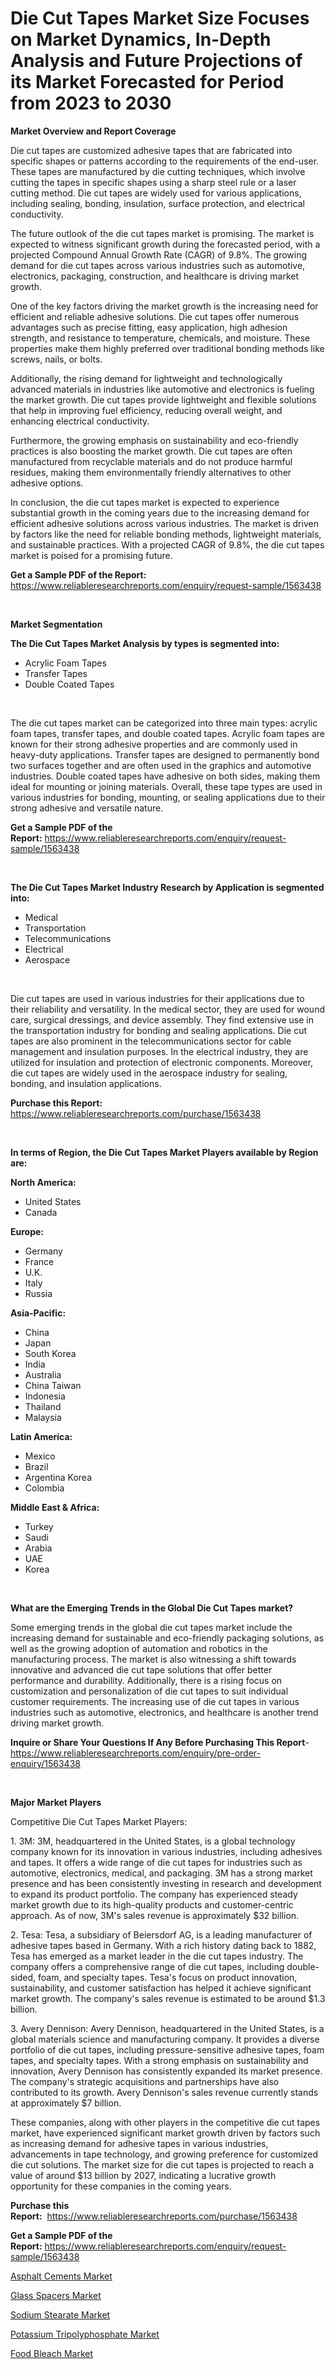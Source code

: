 <p><h1>Die Cut Tapes Market Size Focuses on Market Dynamics, In-Depth Analysis and Future Projections of its Market Forecasted for Period from 2023 to 2030</h1></p><p><strong>Market Overview and Report Coverage</strong></p>
<p><p>Die cut tapes are customized adhesive tapes that are fabricated into specific shapes or patterns according to the requirements of the end-user. These tapes are manufactured by die cutting techniques, which involve cutting the tapes in specific shapes using a sharp steel rule or a laser cutting method. Die cut tapes are widely used for various applications, including sealing, bonding, insulation, surface protection, and electrical conductivity.</p><p>The future outlook of the die cut tapes market is promising. The market is expected to witness significant growth during the forecasted period, with a projected Compound Annual Growth Rate (CAGR) of 9.8%. The growing demand for die cut tapes across various industries such as automotive, electronics, packaging, construction, and healthcare is driving market growth.</p><p>One of the key factors driving the market growth is the increasing need for efficient and reliable adhesive solutions. Die cut tapes offer numerous advantages such as precise fitting, easy application, high adhesion strength, and resistance to temperature, chemicals, and moisture. These properties make them highly preferred over traditional bonding methods like screws, nails, or bolts.</p><p>Additionally, the rising demand for lightweight and technologically advanced materials in industries like automotive and electronics is fueling the market growth. Die cut tapes provide lightweight and flexible solutions that help in improving fuel efficiency, reducing overall weight, and enhancing electrical conductivity.</p><p>Furthermore, the growing emphasis on sustainability and eco-friendly practices is also boosting the market growth. Die cut tapes are often manufactured from recyclable materials and do not produce harmful residues, making them environmentally friendly alternatives to other adhesive options.</p><p>In conclusion, the die cut tapes market is expected to experience substantial growth in the coming years due to the increasing demand for efficient adhesive solutions across various industries. The market is driven by factors like the need for reliable bonding methods, lightweight materials, and sustainable practices. With a projected CAGR of 9.8%, the die cut tapes market is poised for a promising future.</p></p>
<p><strong>Get a Sample PDF of the Report:</strong> <a href="https://www.reliableresearchreports.com/enquiry/request-sample/1563438">https://www.reliableresearchreports.com/enquiry/request-sample/1563438</a></p>
<p>&nbsp;</p>
<p><strong>Market Segmentation</strong></p>
<p><strong>The Die Cut Tapes Market Analysis by types is segmented into:</strong></p>
<p><ul><li>Acrylic Foam Tapes</li><li>Transfer Tapes</li><li>Double Coated Tapes</li></ul></p>
<p>&nbsp;</p>
<p><p>The die cut tapes market can be categorized into three main types: acrylic foam tapes, transfer tapes, and double coated tapes. Acrylic foam tapes are known for their strong adhesive properties and are commonly used in heavy-duty applications. Transfer tapes are designed to permanently bond two surfaces together and are often used in the graphics and automotive industries. Double coated tapes have adhesive on both sides, making them ideal for mounting or joining materials. Overall, these tape types are used in various industries for bonding, mounting, or sealing applications due to their strong adhesive and versatile nature.</p></p>
<p><strong>Get a Sample PDF of the Report:</strong>&nbsp;<a href="https://www.reliableresearchreports.com/enquiry/request-sample/1563438">https://www.reliableresearchreports.com/enquiry/request-sample/1563438</a></p>
<p>&nbsp;</p>
<p><strong>The Die Cut Tapes Market Industry Research by Application is segmented into:</strong></p>
<p><ul><li>Medical</li><li>Transportation</li><li>Telecommunications</li><li>Electrical</li><li>Aerospace</li></ul></p>
<p>&nbsp;</p>
<p><p>Die cut tapes are used in various industries for their applications due to their reliability and versatility. In the medical sector, they are used for wound care, surgical dressings, and device assembly. They find extensive use in the transportation industry for bonding and sealing applications. Die cut tapes are also prominent in the telecommunications sector for cable management and insulation purposes. In the electrical industry, they are utilized for insulation and protection of electronic components. Moreover, die cut tapes are widely used in the aerospace industry for sealing, bonding, and insulation applications.</p></p>
<p><strong>Purchase this Report:</strong>&nbsp; <a href="https://www.reliableresearchreports.com/purchase/1563438">https://www.reliableresearchreports.com/purchase/1563438</a></p>
<p>&nbsp;</p>
<p><strong>In terms of Region, the Die Cut Tapes Market Players available by Region are:</strong></p>
<p>
    <p> <strong> North America: </strong>
        <ul>
            <li>United States</li>
            <li>Canada</li>
        </ul>
        </p> 
    <p> <strong> Europe: </strong>
        <ul>
            <li>Germany</li>
            <li>France</li>
            <li>U.K.</li>
            <li>Italy</li>
            <li>Russia</li>
        </ul>
        </p> 
    <p> <strong> Asia-Pacific: </strong>
        <ul>
            <li>China</li>
            <li>Japan</li>
            <li>South Korea</li>
            <li>India</li>
            <li>Australia</li>
            <li>China Taiwan</li>
            <li>Indonesia</li>
            <li>Thailand</li>
            <li>Malaysia</li>
        </ul>
        </p> 
    <p> <strong> Latin America: </strong>
        <ul>
            <li>Mexico</li>
            <li>Brazil</li>
            <li>Argentina Korea</li>
            <li>Colombia</li>
        </ul>
        </p> 
    <p> <strong> Middle East & Africa: </strong>
        <ul>
            <li>Turkey</li>
            <li>Saudi</li>
            <li>Arabia</li>
            <li>UAE</li>
            <li>Korea</li>
        </ul>
    </p>
    </p>
<p>&nbsp;</p>
<p><strong>What are the Emerging Trends in the Global Die Cut Tapes market?</strong></p>
<p><p>Some emerging trends in the global die cut tapes market include the increasing demand for sustainable and eco-friendly packaging solutions, as well as the growing adoption of automation and robotics in the manufacturing process. The market is also witnessing a shift towards innovative and advanced die cut tape solutions that offer better performance and durability. Additionally, there is a rising focus on customization and personalization of die cut tapes to suit individual customer requirements. The increasing use of die cut tapes in various industries such as automotive, electronics, and healthcare is another trend driving market growth.</p></p>
<p><strong>Inquire or Share Your Questions If Any Before Purchasing This Report</strong>- <a href="https://www.reliableresearchreports.com/enquiry/pre-order-enquiry/1563438">https://www.reliableresearchreports.com/enquiry/pre-order-enquiry/1563438</a></p>
<p>&nbsp;</p>
<p><strong>Major Market Players</strong></p>
<p><p>Competitive Die Cut Tapes Market Players:</p><p>1. 3M: 3M, headquartered in the United States, is a global technology company known for its innovation in various industries, including adhesives and tapes. It offers a wide range of die cut tapes for industries such as automotive, electronics, medical, and packaging. 3M has a strong market presence and has been consistently investing in research and development to expand its product portfolio. The company has experienced steady market growth due to its high-quality products and customer-centric approach. As of now, 3M's sales revenue is approximately $32 billion.</p><p>2. Tesa: Tesa, a subsidiary of Beiersdorf AG, is a leading manufacturer of adhesive tapes based in Germany. With a rich history dating back to 1882, Tesa has emerged as a market leader in the die cut tapes industry. The company offers a comprehensive range of die cut tapes, including double-sided, foam, and specialty tapes. Tesa's focus on product innovation, sustainability, and customer satisfaction has helped it achieve significant market growth. The company's sales revenue is estimated to be around $1.3 billion.</p><p>3. Avery Dennison: Avery Dennison, headquartered in the United States, is a global materials science and manufacturing company. It provides a diverse portfolio of die cut tapes, including pressure-sensitive adhesive tapes, foam tapes, and specialty tapes. With a strong emphasis on sustainability and innovation, Avery Dennison has consistently expanded its market presence. The company's strategic acquisitions and partnerships have also contributed to its growth. Avery Dennison's sales revenue currently stands at approximately $7 billion.</p><p>These companies, along with other players in the competitive die cut tapes market, have experienced significant market growth driven by factors such as increasing demand for adhesive tapes in various industries, advancements in tape technology, and growing preference for customized die cut solutions. The market size for die cut tapes is projected to reach a value of around $13 billion by 2027, indicating a lucrative growth opportunity for these companies in the coming years.</p></p>
<p><strong>Purchase this Report:</strong>&nbsp;&nbsp;<a href="https://www.reliableresearchreports.com/purchase/1563438">https://www.reliableresearchreports.com/purchase/1563438</a></p>
<p></p>
<p><strong>Get a Sample PDF of the Report:</strong>&nbsp;<a href="https://www.reliableresearchreports.com/enquiry/request-sample/1563438">https://www.reliableresearchreports.com/enquiry/request-sample/1563438</a></p>
<p><p><a href="https://github.com/dziulagalemab/Market-Research-Report-List-1/blob/main/asphalt-cements-market.md">Asphalt Cements Market</a></p><p><a href="https://github.com/jonneygiverf/Market-Research-Report-List-1/blob/main/glass-spacers-market.md">Glass Spacers Market</a></p><p><a href="https://github.com/abbypearson7765/Market-Research-Report-List-1/blob/main/sodium-stearate-market.md">Sodium Stearate Market</a></p><p><a href="https://github.com/prosalinda88/Market-Research-Report-List-1/blob/main/potassium-tripolyphosphate-market.md">Potassium Tripolyphosphate Market</a></p><p><a href="https://github.com/grishafomin4852/Market-Research-Report-List-1/blob/main/food-bleach-market.md">Food Bleach Market</a></p></p>
